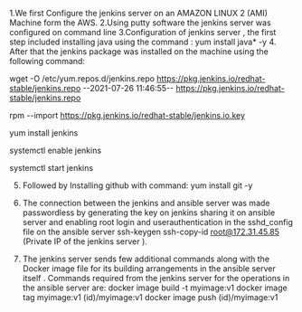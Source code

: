 1.We first Configure the jenkins server on an AMAZON LINUX 2 (AMI) Machine form the AWS.
2.Using putty software the jenkins server was configured on command line
3.Configuration of jenkins server , the first step included installing java using the command :
         yum install java* -y
4. After that the jenkins package was installed on the machine using the following command:
    
    
  wget -O /etc/yum.repos.d/jenkins.repo https://pkg.jenkins.io/redhat-stable/jenkins.repo
--2021-07-26 11:46:55--  https://pkg.jenkins.io/redhat-stable/jenkins.repo




 rpm --import https://pkg.jenkins.io/redhat-stable/jenkins.io.key
 
 
 yum install jenkins
 
    
 systemctl enable jenkins
 
 systemctl start jenkins

    
 5. Followed by Installing github with command:
         yum install git -y
         
 6. The connection between the jenkins and ansible server was made passwordless by generating the key on jenkins sharing it on ansible server and enabling root login and userauthentication in the sshd_config file on the ansible server
  ssh-keygen
  ssh-copy-id root@172.31.45.85  (Private IP of the jenkins server ).
         
 6. The jenkins server sends few additional commands along with the Docker image file for its building arrangements in the ansible server itself .
Commands required from the jenkins server for the operations in the ansible server are:
docker image build -t myimage:v1
docker  image tag myimage:v1 (id)/myimage:v1
docker image push (id)/myimage:v1


   
   
